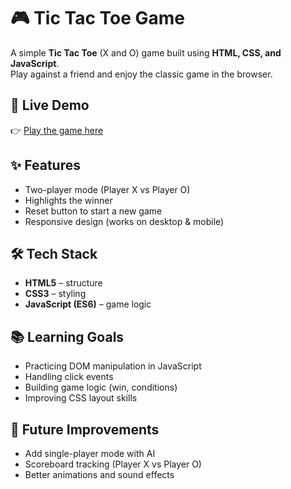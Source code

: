 # 🎮 Tic Tac Toe Game

A simple **Tic Tac Toe** (X and O) game built using **HTML, CSS, and JavaScript**.  
Play against a friend and enjoy the classic game in the browser.

## 🔗 Live Demo
👉 [Play the game here](https://rajivv26.github.io/tic-tac-toe/)

## ✨ Features
- Two-player mode (Player X vs Player O)
- Highlights the winner
- Reset button to start a new game
- Responsive design (works on desktop & mobile)

## 🛠️ Tech Stack
- **HTML5** – structure
- **CSS3** – styling
- **JavaScript (ES6)** – game logic

## 📚 Learning Goals
- Practicing DOM manipulation in JavaScript
- Handling click events
- Building game logic (win, conditions)
- Improving CSS layout skills

## 🚀 Future Improvements
- Add single-player mode with AI
- Scoreboard tracking (Player X vs Player O)
- Better animations and sound effects